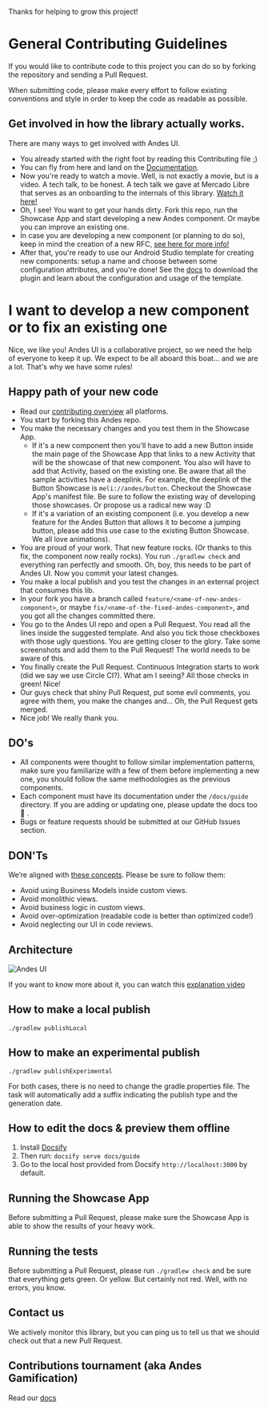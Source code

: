 Thanks for helping to grow this project!

# General Contributing Guidelines
If you would like to contribute code to this project you can do so by forking the repository and sending a Pull Request.

When submitting code, please make every effort to follow existing conventions and style in order to keep the code as readable as possible.

## Get involved in how the library actually works.
There are many ways to get involved with Andes UI.
- You already started with the right foot by reading this Contributing file ;)
- You can fly from here and land on the [Documentation](https://furydocs.io/andesui-android/latest/guide).
- Now you're ready to watch a movie. Well, is not exactly a movie, but is a video. A tech talk, to be honest.
A tech talk we gave at Mercado Libre that serves as an onboarding to the internals of this library. [Watch it here!](https://drive.google.com/open?id=1a8KBwlILW-JOnrO8cEGuQ7CNYSORJg4A)
- Oh, I see! You want to get your hands dirty. Fork this repo, run the Showcase App and start developing a new Andes component. Or maybe you can improve an existing one.
- In case you are developing a new component (or planning to do so), keep in mind the creation of a new RFC, [see here for more info!](https://furydocs.io/andesui-android/latest/guide/#/RFC)
- After that, you're ready to use our Android Studio template for creating new components: setup a name and choose between some configuration attributes, and you're done! See the [docs](/docs/guide/template-plugin) to download the plugin and learn about the configuration and usage of the template.

# I want to develop a new component or to fix an existing one
Nice, we like you! Andes UI is a collaborative project, so we need the help of everyone to keep it up.
We expect to be all aboard this boat... and we are a lot. That's why we have some rules!

## Happy path of your new code
- Read our [contributing overview](https://meli.workplace.com/notes/andes-ui/c%C3%B3mo-contribuir-en-andes-ui/2559399620854933) all platforms.
- You start by forking this Andes repo.
- You make the necessary changes and you test them in the Showcase App.
    - If it's a new component then you'll have to add a new Button inside the main page of the Showcase App that links to a new Activity that will be the showcase of that new component. You also will have to add that Activity, based on the existing one. Be aware that all the sample activities have a deeplink. For example, the deeplink of the Button Showcase is `meli://andes/button`. Checkout the Showcase App's manifest file. Be sure to follow the existing way of developing those showcases. Or propose us a radical new way :D
    - If it's a variation of an existing component (i.e. you develop a new feature for the Andes Button that allows it to become a jumping button, please add this use case to the existing Button Showcase. We all love animations).
- You are proud of your work. That new feature rocks. (Or thanks to this fix, the component now really rocks). You run `./gradlew check` and everything ran perfectly and smooth. Oh, boy, this needs to be part of Andes UI. Now you commit your latest changes.
- You make a local publish and you test the changes in an external project that consumes this lib.
- In your fork you have a branch called `feature/<name-of-new-andes-component>`, or maybe `fix/<name-of-the-fixed-andes-component>`, and you got all the changes committed there.
- You go to the Andes UI repo and open a Pull Request. You read all the lines inside the suggested template. And also you tick those checkboxes with those ugly questions. You are getting closer to the glory. Take some screenshots and add them to the Pull Request! The world needs to be aware of this.
- You finally create the Pull Request. Continuous Integration starts to work (did we say we use Circle CI?). What am I seeing? All those checks in green! Nice!
- Our guys check that shiny Pull Request, put some evil comments, you agree with them, you make the changes and... Oh, the Pull Request gets merged.
- Nice job! We really thank you.

## DO's
* All components were thought to follow similar implementation patterns, make sure you familiarize with a few of them before implementing a new one, you should follow the same methodologies as the previous components.
* Each component must have its documentation under the `/docs/guide` directory. If you are adding or updating one, please update the docs too 🙏 .
* Bugs or feature requests should be submitted at our GitHub Issues section.

## DON'Ts

We’re aligned with [these concepts](https://proandroiddev.com/how-to-maximize-androids-ui-reusability-5-common-mistakes-cb2571216a9f). Please be sure to follow them:
* Avoid using Business Models inside custom views.
* Avoid monolithic views.
* Avoid business logic in custom views.
* Avoid over-optimization (readable code is better than optimized code!)
* Avoid neglecting our UI in code reviews.

## Architecture

![Andes UI](https://user-images.githubusercontent.com/51792499/72842980-60714700-3c78-11ea-86bd-83281b1f6bcf.png)

If you want to know more about it, you can watch this [explanation video](https://drive.google.com/file/d/1a8KBwlILW-JOnrO8cEGuQ7CNYSORJg4A/view)

## How to make a local publish
``
./gradlew publishLocal
``

## How to make an experimental publish
``
./gradlew publishExperimental
``

For both cases, there is no need to change the gradle.properties file. The task will automatically add a suffix indicating the publish type and the generation date.

## How to edit the docs & preview them offline

1. Install [Docsify](https://docsify.js.org/#/quickstart)
2. Then run: `docsify serve docs/guide`
3. Go to the local host provided from Docsify `http://localhost:3000` by default.

## Running the Showcase App
Before submitting a Pull Request, please make sure the Showcase App is able to show the results of your heavy work.

## Running the tests
Before submitting a Pull Request, please run `./gradlew check` and be sure that everything gets green. Or yellow. But certainly not red. Well, with no errors, you know.

## Contact us
We actively monitor this library, but you can ping us to tell us that we should check out that a new Pull Request.

## Contributions tournament (aka Andes Gamification)
Read our [docs](https://sites.google.com/mercadolibre.com/mobile/arquitectura/libs-utilitarias/andes-ui/andes-gamification)
